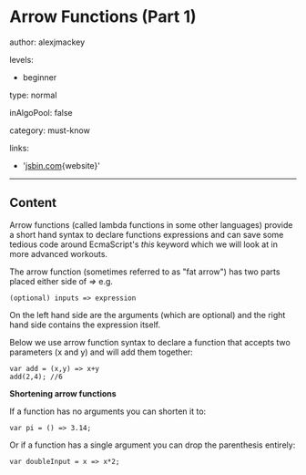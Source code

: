 # Arrow Functions (Part 1)
author: alexjmackey

levels:

  - beginner

type: normal

inAlgoPool: false

category: must-know

links:

  - '[jsbin.com](https://jsbin.com){website}'

---
## Content

Arrow functions (called lambda functions in some other languages) provide a short hand syntax to declare functions expressions and can save some tedious code around EcmaScript's *this* keyword which we will look at in more advanced workouts.

The arrow function (sometimes referred to as "fat arrow") has two parts placed either side of *=>* e.g.  
```
(optional) inputs => expression
```

On the left hand side are the arguments (which are optional) and the right hand side contains the expression itself.

Below we use arrow function syntax to declare a function that accepts two parameters (x and y) and will add them together:

```
var add = (x,y) => x+y
add(2,4); //6
```

**Shortening arrow functions**

If a function has no arguments you can shorten it to:
```
var pi = () => 3.14;
```

Or if a function has a single argument you can drop the parenthesis entirely:

```
var doubleInput = x => x*2;
```
